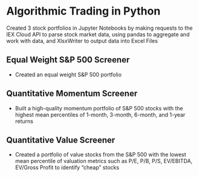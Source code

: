 # Algorithmic Trading in Python

Created 3 stock portfolios in Jupyter Notebooks by making requests to the IEX Cloud API to parse stock market data, using pandas to aggregate and work with data, and XlsxWriter to output data into Excel Files 

## Equal Weight S&P 500 Screener
* Created an equal weight S&P 500 portfolio

## Quantitative Momentum Screener
* Built a high-quality momentum portfolio of S&P 500 stocks with the highest mean percentiles of 1-month, 3-month, 6-month, and 1-year returns

## Quantitative Value Screener
* Created a portfolio of value stocks from the S&P 500 with the lowest mean percentile of valuation metrics such as P/E, P/B, P/S, EV/EBITDA, EV/Gross Profit to identify “cheap” stocks
